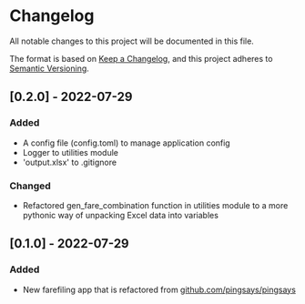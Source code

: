# Changelog

All notable changes to this project will be documented in this file.

The format is based on [Keep a Changelog](https://keepachangelog.com/en/1.0.0/),
and this project adheres to [Semantic Versioning](https://semver.org/spec/v2.0.0.html).

## [0.2.0] - 2022-07-29

### Added

- A config file (config.toml) to manage application config
- Logger to utilities module
- 'output.xlsx' to .gitignore

### Changed

- Refactored gen_fare_combination function in utilities module to a more pythonic way of unpacking Excel data into variables

## [0.1.0] - 2022-07-29

### Added

- New farefiling app that is refactored from [github.com/pingsays/pingsays](https://github.com/pingsays/pingsays)
